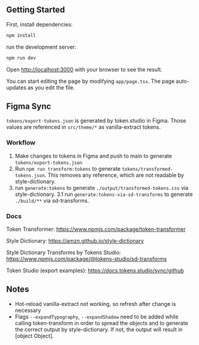 
## Getting Started

First, install dependencies:

```bash
npm install
```


run the development server:

```bash
npm run dev
```

Open [http://localhost:3000](http://localhost:3000) with your browser to see the result.

You can start editing the page by modifying `app/page.tsx`. The page auto-updates as you edit the file.

## Figma Sync
`tokens/export-tokens.json` is generated by token.studio in Figma. Those values are referenced in `src/theme/*` as vanilla-extract tokens.

### Workflow
1. Make changes to tokens in Figma and push to main to generate `tokens/export-tokens.json`
2. Run `npm run transform:tokens` to generate `tokens/transformed-tokens.json`. This removes any reference, which are not readable by style-dictionary. 
3. run `generate:tokens` to generate `./output/transformed-tokens.css` via style-dictionary.
3.1 run `generate:tokens-via-sd-transforms` to generate `./build/**` via sd-transforms. 


### Docs
Token Transformer:
https://www.npmjs.com/package/token-transformer

Style Dictionary:
https://amzn.github.io/style-dictionary

Style Dictionary Transforms by Tokens Studio:
https://www.npmjs.com/package/@tokens-studio/sd-transforms

Token Studio (export examples):
https://docs.tokens.studio/sync/github

## Notes
- Hot-reload vanilla-extract not working, so refresh after change is necessary
- Flags `--expandTypography`, `--expandShadow` need to be added while calling token-transform in order to spread the objects and to generate the correct output by style-dictionary. If not, the output will result in [object Object]. 